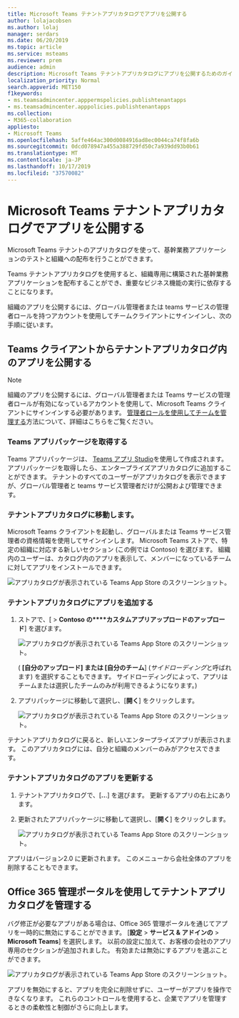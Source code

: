 ```yaml
---
title: Microsoft Teams テナントアプリカタログでアプリを公開する
author: lolajacobsen
ms.author: lolaj
manager: serdars
ms.date: 06/20/2019
ms.topic: article
ms.service: msteams
ms.reviewer: prem
audience: admin
description: Microsoft Teams テナントアプリカタログにアプリを公開するためのガイダンス。
localization_priority: Normal
search.appverid: MET150
f1keywords:
- ms.teamsadmincenter.apppermspolicies.publishtenantapps
- ms.teamsadmincenter.apppolicies.publishtenantapps
ms.collection:
- M365-collaboration
appliesto:
- Microsoft Teams
ms.openlocfilehash: 5affe464ac300d0084916ad8ec0044ca74f8fa6b
ms.sourcegitcommit: 0dcd078947a455a388729fd50c7a939dd93b0b61
ms.translationtype: MT
ms.contentlocale: ja-JP
ms.lasthandoff: 10/17/2019
ms.locfileid: "37570082"
---
```

<a name="publish-apps-in-the-microsoft-teams-tenant-apps-catalog"></a>Microsoft Teams テナントアプリカタログでアプリを公開する
=======================================================

Microsoft Teams テナントのアプリカタログを使って、基幹業務アプリケーションのテストと組織への配布を行うことができます。

Teams テナントアプリカタログを使用すると、組織専用に構築された基幹業務アプリケーションを配布することができ、重要なビジネス機能の実行に依存することになります。

組織のアプリを公開するには、グローバル管理者または teams サービスの管理者ロールを持つアカウントを使用してチームクライアントにサインインし、次の手順に従います。

## <a name="publish-an-app-in-the-tenant-apps-catalog-from-the-teams-client"></a>Teams クライアントからテナントアプリカタログ内のアプリを公開する

> [!NOTE]
> 組織のアプリを公開するには、グローバル管理者または Teams サービスの管理者ロールが有効になっているアカウントを使用して、Microsoft Teams クライアントにサインインする必要があります。 [管理者ロールを使用してチームを管理する](https://docs.microsoft.com/MicrosoftTeams/using-admin-roles)方法について、詳細はこちらをご覧ください。

### <a name="get-a-teams-app-package"></a>Teams アプリパッケージを取得する

Teams アプリパッケージは、 [Teams アプリ Studio](https://docs.microsoft.com/microsoftteams/platform/get-started/get-started-app-studio)を使用して作成されます。 アプリパッケージを取得したら、エンタープライズアプリカタログに追加することができます。 テナントのすべてのユーザーがアプリカタログを表示できますが、グローバル管理者と teams サービス管理者だけが公開および管理できます。

### <a name="go-to-the-tenant-apps-catalog"></a>テナントアプリカタログに移動します。

Microsoft Teams クライアントを起動し、グローバルまたは Teams サービス管理者の資格情報を使用してサインインします。 Microsoft Teams ストアで、特定の組織に対応する新しいセクション (この例では Contoso) を選びます。 組織内のユーザーは、カタログ内のアプリを表示して、メンバーになっているチームに対してアプリをインストールできます。

![アプリカタログが表示されている Teams App Store のスクリーンショット。](media/private-app-store-teams-image01.png)

### <a name="add-an-app-to-the-tenant-apps-catalog"></a>テナントアプリカタログにアプリを追加する

1. ストアで、[ > **Contoso の****カスタムアプリアップロードのアップロード**] を選びます。

    ![アプリカタログが表示されている Teams App Store のスクリーンショット。](media/private-app-store-teams-image02.png)

    ( **[自分のアップロード] または [自分のチーム**] (*サイドローディング*と呼ばれます) を選択することもできます。 サイドローディングによって、アプリはチームまたは選択したチームのみが利用できるようになります。)

2. アプリパッケージに移動して選択し、[**開く**] をクリックします。

    ![アプリカタログが表示されている Teams App Store のスクリーンショット。](media/private-app-store-teams-image03.png)

テナントアプリカタログに戻ると、新しいエンタープライズアプリが表示されます。 このアプリカタログには、自分と組織のメンバーのみがアクセスできます。

### <a name="update-an-app-in-the-tenant-apps-catalog"></a>テナントアプリカタログのアプリを更新する

1. テナントアプリカタログで、[**..**.] を選びます。 更新するアプリの右上にあります。

2. 更新されたアプリパッケージに移動して選択し、[**開く**] をクリックします。

    ![アプリカタログが表示されている Teams App Store のスクリーンショット。](media/private-app-store-teams-image04.png)

アプリはバージョン2.0 に更新されます。 このメニューから会社全体のアプリを削除することもできます。

## <a name="use-the-office-365-admin-portal-to-manage-the-tenant-apps-catalog"></a>Office 365 管理ポータルを使用してテナントアプリカタログを管理する

バグ修正が必要なアプリがある場合は、Office 365 管理ポータルを通じてアプリを一時的に無効にすることができます。 [**設定** > **サービス & アドインの** > **Microsoft Teams**] を選択します。 以前の設定に加えて、お客様の会社のアプリ専用のセクションが追加されました。 有効または無効にするアプリを選ぶことができます。

![アプリカタログが表示されている Teams App Store のスクリーンショット。](media/private-app-store-teams-image05.png)

アプリを無効にすると、アプリを完全に削除せずに、ユーザーがアプリを操作できなくなります。 これらのコントロールを使用すると、企業でアプリを管理するときの柔軟性と制御がさらに向上します。
